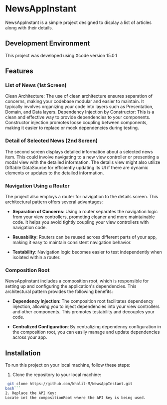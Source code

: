 # NewsAppInstant


NewsAppInstant is a simple project designed to display a list of articles along with their details.

## Development Environment

This project was developed using Xcode version 15.0.1


## Features

### List of News (1st Screen)
Clean Architecture: The use of clean architecture ensures separation of concerns, making your codebase modular and easier to maintain. It typically involves organizing your code into layers such as Presentation, Domain, and Data layers.
Dependency Injection by Constructor: This is a clean and effective way to provide dependencies to your components. Constructor injection promotes loose coupling between components, making it easier to replace or mock dependencies during testing.
### Detail of Selected News (2nd Screen)
The second screen displays detailed information about a selected news item. This could involve navigating to a new view controller or presenting a modal view with the detailed information.
The details view might also utilize Diffable DataSource for efficiently updating its UI if there are dynamic elements or updates to the detailed information.


### Navigation Using a Router

The project also employs a router for navigation to the details screen. This architectural pattern offers several advantages:

- **Separation of Concerns**: Using a router separates the navigation logic from your view controllers, promoting cleaner and more maintainable code. It helps you avoid tightly coupling your view controllers with navigation code.

- **Reusability**: Routers can be reused across different parts of your app, making it easy to maintain consistent navigation behavior.

- **Testability**: Navigation logic becomes easier to test independently when isolated within a router.

### Composition Root

NewsAppInstant
 includes a composition root, which is responsible for setting up and configuring the application's dependencies. This architectural pattern provides the following benefits:

- **Dependency Injection**: The composition root facilitates dependency injection, allowing you to inject dependencies into your view controllers and other components. This promotes testability and decouples your code.

- **Centralized Configuration**: By centralizing dependency configuration in the composition root, you can easily manage and update dependencies across your app.

## Installation

To run this project on your local machine, follow these steps:

1. Clone the repository to your local machine:

  ```bash
   git clone https://github.com/khalil-M/NewsAppInstant.git
bash```
2. Replace the API Key:
Locate int the compositionRoot where the API key is being used.

